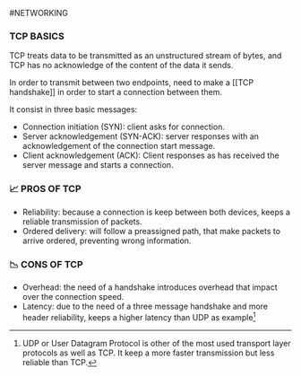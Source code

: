 #NETWORKING 

### TCP BASICS

TCP treats data to be transmitted as an unstructured stream of bytes, and TCP has no acknowledge of the content of the data it sends. 

In order to transmit between two endpoints, need to make a [[TCP handshake]] in order to start a connection between them. 

It consist in three basic messages: 
* Connection initiation (SYN): client asks for connection. 
* Server acknowledgement (SYN-ACK): server responses with an acknowledgement of the connection start message. 
* Client acknowledgement (ACK): Client responses as has received the server message and starts a connection. 

### 📈 PROS OF TCP

* Reliability: because a connection is keep between both devices, keeps a reliable transmission of packets. 
* Ordered delivery: will follow a preassigned path, that make packets to arrive ordered, preventing wrong information. 

### 📉 CONS OF TCP

* Overhead: the need of a handshake introduces overhead that impact over the connection speed. 
* Latency: due to the need of a three message handshake and more header reliability, keeps a higher latency than UDP as example[^2]


[^2]: UDP or User Datagram Protocol is other of the most used transport layer protocols as well as TCP. It keep a more faster transmission but less reliable than TCP. 



